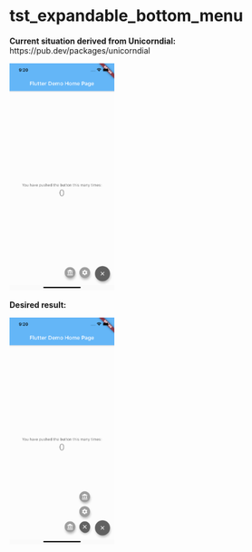 # tst_expandable_bottom_menu
<div class="image123">
    <div class="imgContainer">
        <p>
            		<b>Current situation derived from Unicorndial:</b>
            		<br> https://pub.dev/packages/unicorndial
            	</p>
          	<img src="images/Start.png" height="400">
    </div>
    <div class="imgContainer">
        <p>
              		<b>Desired result:</b>
              	</p>
          	<img src="images/Result.png" height="400">
    </div>
    
</div>



